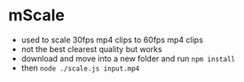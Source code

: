 # mScale
- used to scale 30fps mp4 clips to 60fps mp4 clips
- not the best clearest quality but works
- download and move into a new folder and run `npm install`
- then `node ./scale.js input.mp4`
